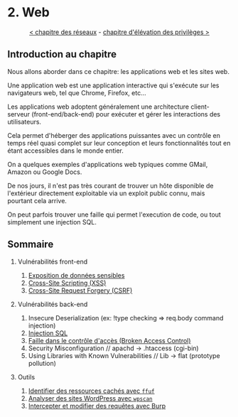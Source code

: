 # 2. Web

<p align="center">
  <a href="../1-reseaux/README.md">< chapitre des réseaux</a> - <a href="../3-elevation-des-privileges/README.md">chapitre d'élévation des privilèges ></a>
</p>

## Introduction au chapitre

Nous allons aborder dans ce chapitre: les applications web et les sites web.

Une application web est une application interactive qui s'exécute sur les navigateurs web, tel que Chrome, Firefox, etc...

Les applications web adoptent généralement une architecture client-serveur (front-end/back-end) pour exécuter et gérer les interactions des utilisateurs.

Cela permet d'héberger des applications puissantes avec un contrôle en temps réel quasi complet sur leur conception et leurs fonctionnalités tout en étant accessibles dans le monde entier.

On a quelques exemples d'applications web typiques comme GMail, Amazon ou Google Docs.

De nos jours, il n'est pas très courant de trouver un hôte disponible de l'extérieur directement exploitable via un exploit public connu, mais pourtant cela arrive.

On peut parfois trouver une faille qui permet l'execution de code, ou tout simplement une injection SQL.

## Sommaire

1. Vulnérabilités front-end
    1. [Exposition de données sensibles](./1-vulnerabilite-front-end/1-exposition-de-donnees-sensibles.md)
    2. [Cross-Site Scripting (XSS)](./1-vulnerabilite-front-end/2-xss.md)
    3. [Cross-Site Request Forgery (CSRF)](./1-vulnerabilite-front-end/3-csrf.md)

2. Vulnérabilités back-end
    1. Insecure Deserialization (ex: !type checking => req.body command injection)
    2. [Injection SQL](./2-vulnerabilite-back-end/2-injection-sql.md)
    3. [Faille dans le contrôle d'accès (Broken Access Control)](./2-vulnerabilite-back-end/3-broken-access-control.md)
    4. Security Misconfiguration // apachd -> .htaccess (cgi-bin)
    5. Using Libraries with Known Vulnerabilities // Lib -> flat (prototype pollution)

3. Outils
    1. [Identifier des ressources cachés avec `ffuf`](./3-outils/1-ffuf.md)
    2. [Analyser des sites WordPress avec `wpscan`](./3-outils/2-wordpress-analyzer.md)
    3. [Intercepter et modifier des requêtes avec Burp](./3-outils/3-burp-suite.md)
